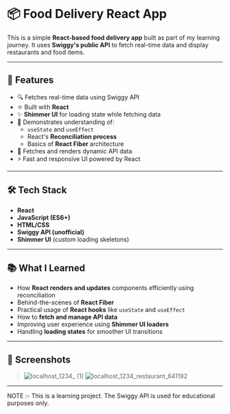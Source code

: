 # 📦 Food Delivery React App

This is a simple **React-based food delivery app** built as part of my learning journey. It uses **Swiggy's public API** to fetch real-time data and display restaurants and food items.

---

## 🚀 Features

- 🔍 Fetches real-time data using Swiggy API
- ⚛️ Built with **React**
- ✨ **Shimmer UI** for loading state while fetching data
- 🧠 Demonstrates understanding of:
  - `useState` and `useEffect`
  - React's **Reconciliation process**
  - Basics of **React Fiber** architecture
- 📡 Fetches and renders dynamic API data
- ⚡ Fast and responsive UI powered by React

---

## 🛠️ Tech Stack

- **React**
- **JavaScript (ES6+)**
- **HTML/CSS**
- **Swiggy API (unofficial)**
- **Shimmer UI** (custom loading skeletons)

---

## 📚 What I Learned

- How **React renders and updates** components efficiently using reconciliation
- Behind-the-scenes of **React Fiber**
- Practical usage of **React hooks** like `useState` and `useEffect`
- How to **fetch and manage API data**
- Improving user experience using **Shimmer UI loaders**
- Handling **loading states** for smoother UI transitions

---

## 📸 Screenshots

> ![localhost_1234_ (1)](https://github.com/user-attachments/assets/f111ad35-30ee-4ae1-a892-30a689deeff7)
> ![localhost_1234_restaurant_641192](https://github.com/user-attachments/assets/8c1a4004-94d0-4547-ba32-51b30e62a103)




---

NOTE :- This is a learning project. The Swiggy API is used for educational purposes only.
